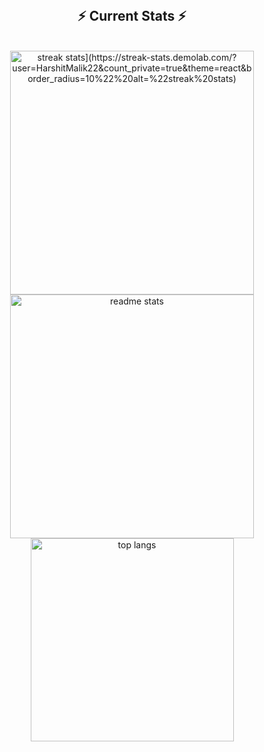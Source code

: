 <div align="center">
  <!-- Uncomment the section below if you want to display the contributions snake --> 
  <!-- 
  <h2>🐍 Contributions 🐍</h2>
  <img alt="snake eating my contributions" src="https://raw.githubusercontent.com/salesp07/salesp07/output/github-contribution-grid-snake.svg" />
  -->
</div>

<br/>
  <h2 align="center">⚡ Current Stats ⚡</h2>
<br>
<div align="center">
  <img width="390" src="[https://streak-stats.demolab.com/?user=HarshitMalik22&count_private=true&theme=react&border_radius=10" alt="streak stats](https://streak-stats.demolab.com/?user=HarshitMalik22&count_private=true&theme=react&border_radius=10%22%20alt=%22streak%20stats)"/>
  <img width="390" src="https://github-readme-stats.vercel.app/api?username=HarshitMalik22&show_icons=true&theme=react&rank_icon=github&count_private=true&border_radius=10" alt="readme stats" />
  <img width="325" align="center" src="https://github-readme-stats.vercel.app/api/top-langs/?username=HarshitMalik22&hide=HTML&langs_count=8&layout=compact&theme=react&border_radius=10&size_weight=0.5&count_weight=0.5&exclude_repo=github-readme-stats&count_private=true" alt="top langs" />
</div>

  <br/>
<br/><br/>
